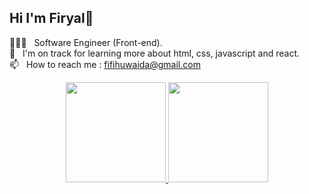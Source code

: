 
## Hi I'm Firyal👋
👨🏼‍💻 &nbsp; Software Engineer (Front-end).\
🌱 &nbsp; I'm on track for learning more about html, css, javascript and react.\
📫 &nbsp; How to reach me : fifihuwaida@gmail.com

<!-- ### 🛠 &nbsp;Tech I Use
![Visual Studio Code](https://img.shields.io/badge/-Visual%20Studio%20Code-05122A?style=flat&logo=visual-studio-code&logoColor=007ACC)&nbsp;
 -->
<p/>
<!-- ### ⚙️ &nbsp;GitHub Analytics -->
<p align="center">
<a href="https://github.com/firyalhz">
  <img height="160em" src="https://github-readme-stats.vercel.app/api?username=firyalhz&show_icons=true&theme=algolia&include_all_commits=true&count_private=true" /> 
  <img height="160em" src="https://github-readme-stats-eight-theta.vercel.app/api/top-langs/?username=firyalhz&layout=compact&langs_count=8&theme=algolia" />
 </a>
 </p>

<!-- ### 🤝🏻 &nbsp;Connect with Me
<p>
<a href="https://linkedin.com/in/https://www.linkedin.com/in/firyal-huwaida-fauzi/">
  <img src="https://img.shields.io/badge/-Linkedin-0077B5?style=flat&logo=Linkedin&logoColor=white"/>
</a>
</p> -->
  
<!---
firyalhuwaida/firyalhuwaida is a ✨ special ✨ repository because its `README.md` (this file) appears on your GitHub profile.
You can click the Preview link to take a look at your changes.
--->
